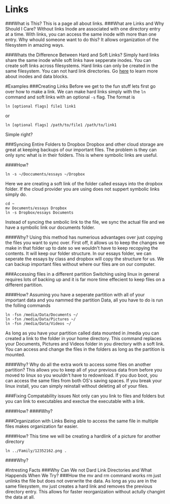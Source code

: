 # Links
###What is This?
This is a page all about links.
###What are Links and Why Should I Care?
Without links Inode are associated with one directory entry at a time.
With links, you can access the same inode with more than one entry.
Why whould someone want to do this?
It allows organization of the filesystem in amazing ways.

###Whats the Difference Between Hard and Soft Links?
Simply hard links share the same inode while soft links have sepperate inodes.
You can create soft links across filesystems.
Hard links can only be created in the same filesystem.
You can not hard link directories.
Go [here](inode.md) to learn more about inodes and data blocks.

#Examples
###Creating Links
Before we get to the fun stuff lets first go over how to make a link.
We can make hard links simply with the `ln` command and soft links with an optional `-s` flag.
The format is 

```
ln [optional flags] file1 link1
```

or

```
ln [optional flags] /path/to/file1 /path/to/link1
```

Simple right?

###Syncing Entire Folders to Dropbox
Dropbox and other cloud storage are great at keeping backups of our important files.
The problem is they can only sync what is in their folders.
This is where symbolic links are useful.

####How?

```
ln -s ~/Doccuments/essays ~/Dropbox
```

Here we are creating a soft link of the folder called essays into the dropbox folder. 
If the cloud provider you are using does not suppert symbolic links simply do.

```
cd ~
mv Documents/essays Dropbox
ln -s Dropbox/essays Documents
```

Instead of syncing the smbolic link to the file, we sync the actual file and we have a symbolic link our documents folder.

####Why?
Using this method has numerious advantages over just copying the files you want to sync over.
First off, it allows us to keep the changes we make in that folder up to date so we wouldn't have to keep recopying the contents. 
It will keep our folder structure. 
In our essays folder, we can seperate the essays by class and dropbox will copy the structure for us.
We can backup important files without where our files are on our computer.

###Accessing files in a different partition
Switching using linux in general requires lots of backing up and it is far more time effecient to keep files on a different partition.

####How?
Assuming you have a seperate partition with all of your important data and you nammed the partition Data, 
all you have to do is run the folling commands 

```
ln -fsn /media/Data/Documents ~/
ln -fsn /media/Data/Pictures ~/
ln -fsn /media/Data/Videos ~/
```

As long as you have your partition called data mounted in /media you can created a link to the folder in your home directory.
This command replaces your Documents, Pictures and Videos folder in you directory with a soft link. 
You can access and change the files in the folders as long as the partition is mounted. 

####Why?
Why do all the extra work to access some files on another partition?
This allows you to keep all of your previous data from before you moved to linux so you wouldn't have to redownload. 
If you duo boot, you can access the same files from both OS's saving spaces. 
If you break your linux install, you can simply reinstall without deleting all of your files. 

###Fixing Compatability issues
Not only can you link to files and folders but you can link to executables and exectue the executable with a link.

####How?
####Why?

###Organization with Links
Being able to access the same file in multiple files makes organization far easier. 

####How?
This time we will be creating a hardlink of a picture for another directory

```
ln ../Family/12352162.png .
```

####Why?


#Intresting Facts
###Why Can We not Dard Link Directories and What Happends When We Try?
###How the mv and rm command works
rm just unlinks the file but does not overwrite the data. 
As long as you are in the same filesystem, mv just creates a hard link and removes the previous directory entry. 
This allows for faster reorganization without actully changint the data at all. 


